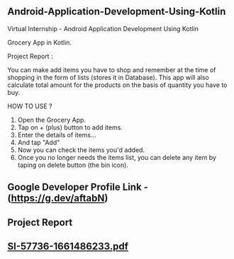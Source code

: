 ## Android-Application-Development-Using-Kotlin
Virtual Internship - Android Application Development Using Kotlin

Grocery App in Kotlin.

Project Report : 

You can make add items you have to shop and remember at the time of shopping in the form of lists (stores it in Database). This app will also calculate total amount for the products on the basis of quantity you have to buy.

HOW TO USE ?

1. Open the Grocery App.
2. Tap on + (plus) button to add items.
3. Enter the details of items...
4. And tap "Add"
5. Now you can check the items you'd added.
6. Once you no longer needs the items list, you can delete any item by taping on delete button (the bin icon).

## Google Developer Profile Link - (https://g.dev/aftabN)

## Project Report

## [SI-57736-1661486233.pdf](https://github.com/smartinternz02/SI-GuidedProject-57736-1661486228/files/9628081/SI-57736-1661486233.pdf)
